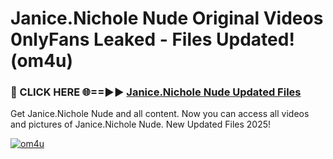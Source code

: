 # Janice.Nichole Nude Original Videos 0nlyFans Leaked - Files Updated! (om4u)

<h3>🔴 CLICK HERE 🌐==►► <a href="https://tinyurl.com/52m3yx9h" rel="nofollow">Janice.Nichole Nude Updated Files</a></h3>

Get Janice.Nichole Nude and all content. Now you can access all videos and pictures of Janice.Nichole Nude. New Updated Files 2025!

[![om4u](https://i.imgur.com/TnHtlc8.gif)](https://tinyurl.com/52m3yx9h)
